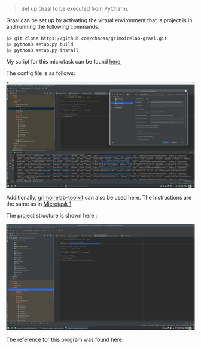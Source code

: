 > Set up Graal to be executed from PyCharm.

Graal can be set up by activating the virtual environment that is project is in and running the following commands:
```
$> git clone https://github.com/chaoss/grimoirelab-graal.git
$> python3 setup.py build
$> python3 setup.py install
```

My script for this microtask can be found [here.](https://github.com/apoorvaanand1998/chaoss-microtasks/blob/feedback1/Microtask5/microtask5.py)

The config file is as follows:

![Graal config](Images/graal_setup.png)

Additionally, [grimoirelab-toolkit](https://github.com/chaoss/grimoirelab-toolkit) can also be used here. The instructions are the same as in [Microtask 1](https://github.com/apoorvaanand1998/chaoss-microtasks/tree/feedback1/Microtask1).

The project structure is shown here :

![Graal gltoolkit](Images/graal_glt.png)

The reference for this program was found [here.](https://github.com/chaoss/grimoirelab-graal/blob/master/README.md#from-python)
